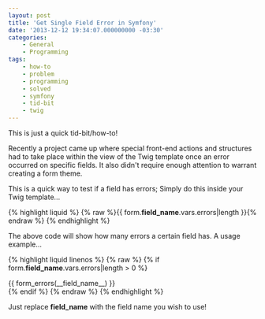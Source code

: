 ```yaml
---
layout: post
title: 'Get Single Field Error in Symfony'
date: '2013-12-12 19:34:07.000000000 -03:30'
categories:
    - General
    - Programming
tags:
    - how-to
    - problem
    - programming
    - solved
    - symfony
    - tid-bit
    - twig
---
```

This is just a quick tid-bit/how-to!

Recently a project came up where special front-end actions and structures had to take place within the view of the Twig template once an error occurred on specific fields. It also didn't require enough attention to warrant creating a form theme.

This is a quick way to test if a field has errors; Simply do this inside your Twig template...

{% highlight liquid %}
{% raw %}{{ form.__field_name__.vars.errors|length }}{% endraw %}
{% endhighlight %}

The above code will show how many errors a certain field has. A usage example...

{% highlight liquid linenos %}
{% raw %}
{% if form.__field_name__.vars.errors|length > 0 %}
  <div class="special-class-for-jquery">{{ form_errors(__field_name__) }}</div>
{% endif %}
{% endraw %}
{% endhighlight %}

Just replace __field_name__ with the field name you wish to use!